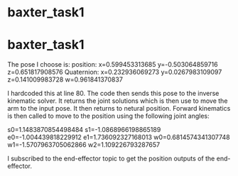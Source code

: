 baxter_task1
============

baxter_task1
============

The pose I choose is: 
position:
    x=0.599453313685
    y=-0.503064859716
    z=0.651817908576
Quaternion:
    x=0.232936069273
    y=0.0267983109097
    z=0.141009983728
    w=0.961841370837

I hardcoded this at line 80. The code then sends this pose to the inverse kinematic solver. It returns the joint solutions which is then use to move the arm to the input pose. It then returns to netural position. Forward kinematics is then called to move to the position using the following joint angles:

s0=1.1483870854498484
s1=-1.0868966198865189
e0=-1.004439818229912
e1=1.736092327168013
w0=0.6814574341307748
w1=-1.5707963705062866
w2=1.109226793287657

I subscribed to the end-effector topic to get the position outputs of the end-effector.
